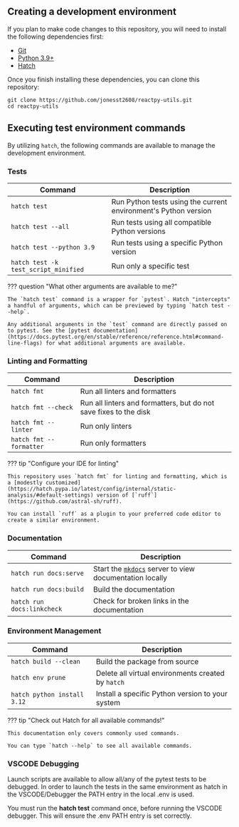 ## Creating a development environment

If you plan to make code changes to this repository, you will need to install the following dependencies first:

-   [Git](https://git-scm.com/downloads)
-   [Python 3.9+](https://www.python.org/downloads/)
-   [Hatch](https://hatch.pypa.io/latest/)

Once you finish installing these dependencies, you can clone this repository:

```shell
git clone https://github.com/jonesst2608/reactpy-utils.git
cd reactpy-utils
```

## Executing test environment commands

By utilizing `hatch`, the following commands are available to manage the development environment.

### Tests

| Command | Description |
| --- | --- |
| `hatch test` | Run Python tests using the current environment's Python version |
| `hatch test --all` | Run tests using all compatible Python versions |
| `hatch test --python 3.9` | Run tests using a specific Python version |
| `hatch test -k test_script_minified` | Run only a specific test |

??? question "What other arguments are available to me?"

    The `hatch test` command is a wrapper for `pytest`. Hatch "intercepts" a handful of arguments, which can be previewed by typing `hatch test --help`.

    Any additional arguments in the `test` command are directly passed on to pytest. See the [pytest documentation](https://docs.pytest.org/en/stable/reference/reference.html#command-line-flags) for what additional arguments are available.

### Linting and Formatting

| Command | Description |
| --- | --- |
| `hatch fmt` | Run all linters and formatters |
| `hatch fmt --check` | Run all linters and formatters, but do not save fixes to the disk |
| `hatch fmt --linter` | Run only linters |
| `hatch fmt --formatter` | Run only formatters |

??? tip "Configure your IDE for linting"

    This repository uses `hatch fmt` for linting and formatting, which is a [modestly customized](https://hatch.pypa.io/latest/config/internal/static-analysis/#default-settings) version of [`ruff`](https://github.com/astral-sh/ruff).

    You can install `ruff` as a plugin to your preferred code editor to create a similar environment.

### Documentation

| Command | Description |
| --- | --- |
| `hatch run docs:serve` | Start the [`mkdocs`](https://www.mkdocs.org/) server to view documentation locally |
| `hatch run docs:build` | Build the documentation |
| `hatch run docs:linkcheck` | Check for broken links in the documentation |

### Environment Management

| Command | Description |
| --- | --- |
| `hatch build --clean` | Build the package from source |
| `hatch env prune` | Delete all virtual environments created by `hatch` |
| `hatch python install 3.12` | Install a specific Python version to your system |

??? tip "Check out Hatch for all available commands!"

    This documentation only covers commonly used commands.

    You can type `hatch --help` to see all available commands.

### VSCODE Debugging

Launch scripts are available to allow all/any of the pytest tests to be 
debugged. In order to launch the tests in the same environment 
as hatch in the VSCODE/Debugger the PATH entry in the local .env is 
used. 

You must run the **hatch test** command once, before running the VSCODE 
debugger. This will ensure the .env PATH entry is set correctly.
